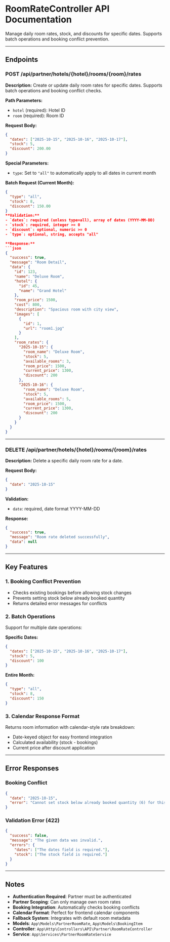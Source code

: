 # RoomRateController API Documentation

Manage daily room rates, stock, and discounts for specific dates. Supports batch operations and booking conflict prevention.

---

## Endpoints

### POST /api/partner/hotels/{hotel}/rooms/{room}/rates
**Description:** Create or update daily room rates for specific dates. Supports batch operations and booking conflict checks.

**Path Parameters:**
- `hotel` (required): Hotel ID
- `room` (required): Room ID

**Request Body:**
```json
{
  "dates": ["2025-10-15", "2025-10-16", "2025-10-17"],
  "stock": 5,
  "discount": 200.00
}
```

**Special Parameters:**
- `type`: Set to `"all"` to automatically apply to all dates in current month

**Batch Request (Current Month):**
```json
{
  "type": "all",
  "stock": 8,
  "discount": 150.00
}
**Validation:**
- `dates`: required (unless type=all), array of dates (YYYY-MM-DD)
- `stock`: required, integer >= 0
- `discount`: optional, numeric >= 0
- `type`: optional, string, accepts "all"

**Response:**
```json
{
  "success": true,
  "message": "Room Detail",
  "data": {
    "id": 123,
    "name": "Deluxe Room",
    "hotel": {
      "id": 45,
      "name": "Grand Hotel"
    },
    "room_price": 1500,
    "cost": 800,
    "description": "Spacious room with city view",
    "images": [
      {
        "id": 1,
        "url": "room1.jpg"
      }
    ],
    "room_rates": {
      "2025-10-15": {
        "room_name": "Deluxe Room",
        "stock": 5,
        "available_rooms": 3,
        "room_price": 1500,
        "current_price": 1300,
        "discount": 200
      },
      "2025-10-16": {
        "room_name": "Deluxe Room",
        "stock": 5,
        "available_rooms": 5,
        "room_price": 1500,
        "current_price": 1300,
        "discount": 200
      }
    }
  }
}
```

---

### DELETE /api/partner/hotels/{hotel}/rooms/{room}/rates
**Description:** Delete a specific daily room rate for a date.

**Request Body:**
```json
{
  "date": "2025-10-15"
}
```

**Validation:**
- `date`: required, date format YYYY-MM-DD

**Response:**
```json
{
  "success": true,
  "message": "Room rate deleted successfully",
  "data": null
}
```

---

## Key Features

### 1. **Booking Conflict Prevention**
- Checks existing bookings before allowing stock changes
- Prevents setting stock below already booked quantity
- Returns detailed error messages for conflicts

### 2. **Batch Operations**
Support for multiple date operations:

**Specific Dates:**
```json
{
  "dates": ["2025-10-15", "2025-10-16", "2025-10-17"],
  "stock": 5,
  "discount": 100
}
```

**Entire Month:**
```json
{
  "type": "all",
  "stock": 8,
  "discount": 150
}
```

### 3. **Calendar Response Format**
Returns room information with calendar-style rate breakdown:
- Date-keyed object for easy frontend integration
- Calculated availability (stock - bookings)
- Current price after discount application

---

## Error Responses

### Booking Conflict
```json
{
  "date": "2025-10-15",
  "error": "Cannot set stock below already booked quantity (6) for this room and date."
}
```

### Validation Error (422)
```json
{
  "success": false,
  "message": "The given data was invalid.",
  "errors": {
    "dates": ["The dates field is required."],
    "stock": ["The stock field is required."]
  }
}
```

---

## Notes
- **Authentication Required**: Partner must be authenticated
- **Partner Scoping**: Can only manage own room rates
- **Booking Integration**: Automatically checks booking conflicts
- **Calendar Format**: Perfect for frontend calendar components
- **Fallback System**: Integrates with default room metadata
- **Models**: `App\Models\PartnerRoomRate`, `App\Models\BookingItem`
- **Controller**: `App\Http\Controllers\API\Partner\RoomRateController`
- **Service**: `App\Services\PartnerRoomRateService`
